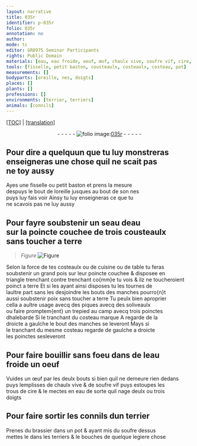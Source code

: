 ```yaml
---
layout: narrative
title: 035r
identifier: p-035r
folio: 035r
annotation: no
author:
mode: tc
editor: GR8975 Seminar Participants
rights: Public Domain
materials: [eau, eau froide, oeuf, œuf, chaulx vive, soufre vif, cire, brassier, soufre]
tools: [fisselle, petit baston, cousteaulx, costeaulx, costeau, pot]
measurements: []
bodyparts: [oreille, nes, doigts]
places: []
plants: []
professions: []
environments: [terrier, terriers]
animals: [connils]
---
```


<p><a href="{{ site.baseurl }}/diplomatic/">[TOC]</a> | <a href="{{ site.baseurl }}/texts/p-035r_tl/" target="_blank">[translation]</a></p><div class="folio" align="center">- - - - - <a href="http://gallica.bnf.fr/ark:/12148/btv1b10500001g/f75.image" target="_blank"><img src="https://cu-mkp.github.io/2017-workshop-edition/assets/photo-icon.png" alt="folio image: " style="display:inline-block; margin-bottom:-3px;"/>035r</a> - - - - - </div>  
  

## Pour dire a quelquun que tu luy <span class="del">monstreras</span><br/> enseigneras une chose quil ne scait pas<br/> ne toy aussy

 
Ayes une <span class="tl">fisselle</span> ou <span class="tl">petit baston</span> et prens la mesure<br/> despuys le bout de l<span class="bp">oreille</span> jusques au bout de son <span class="bp">nes</span><br/> puys luy fais voir Ainsy tu luy enseigneras ce que tu<br/> ne scavois pas ne luy aussy
 
 
  

## Pour fayre soubstenir un seau d<span class="m">eau</span><br/> sur la poincte couchee de trois <span class="tl">cousteaulx</span><br/> sans toucher a terre

 
> *Figure*
> <a href="https://drive.google.com/open?id=0B9-oNrvWdlO5SGstUTZ6TFRnUjg" target="_blank"><img src="https://cu-mkp.github.io/GR8975-edition/assets/photo-icon.png" alt="Figure" style="display:inline-block; margin-bottom:-3px;"/></a>
 
Selon la force de tes <span class="tl">costeaulx</span> ou de cuisine ou de table tu feras<br/> soubstenir un grand pois sur leur poincte couchee & disposee en<br/> triangle trenchant contre trenchant co{mm}e tu vois & ilz ne toucheroient<br/> poinct a terre Et si les ayant ainsi disposes tu les tournes de<br/> laultre part sans les desjoindre les bouts des manches pourro{n}t<br/> aussi soubstenir poix sans toucher a terre Tu peulx bien aproprier<br/> cella a aultre usage avecq des piques avecq des soliveaulx<br/> ou faire promptem{ent} un trepied au camp avecq trois poinctes<br/> dhalebarde Si le tranchant du <span class="tl">costeau</span> marque A regarde de la<br/> droicte a gaulche le bout des manches se leveront Mays si<br/> le tranchant du mesme <span class="tl">costeau</span> regarde de gaulche a droicte<br/> les poinctes sesleveront
 
 
  

## Pour faire bouillir sans foeu dans de l<span class="m">eau<br/> froide</span> un <span class="m">oeuf</span>

 
Vuides un <span class="m">œuf</span> par les deulx bouts si bien quil ne demeure rien dedans<br/> puys lemplisses de <span class="m">chaulx vive</span> & de <span class="m">soufre vif</span> puys estoupes les<br/> trous de <span class="m">cire</span> & le mectes en <span class="m">eau</span> de sorte quil nage deulx ou trois<br/> <span class="bp">doigts</span>
 
 
  

## Pour faire sortir les <span class="al">connils</span> dun <span class="env">terrier</span>

 
Prenes du <span class="m">brassier</span> dans un <span class="tl">pot</span> & ayant mis du <span class="m">soufre</span> dessus<br/> mettes le dans les <span class="env">terriers</span> & le bouches de quelque legiere chose
 
